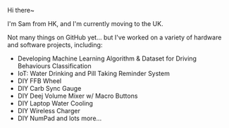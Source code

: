 Hi there~

I'm Sam from HK, and I'm currently moving to the UK.

Not many things on GitHub yet... but I've worked on a variety of hardware and software projects, including:
- Developing Machine Learning Algorithm & Dataset for Driving Behaviours Classification
- IoT: Water Drinking and Pill Taking Reminder System
- DIY FFB Wheel
- DIY Carb Sync Gauge
- DIY Deej Volume Mixer w/ Macro Buttons
- DIY Laptop Water Cooling
- DIY Wireless Charger
- DIY NumPad
and lots more...
